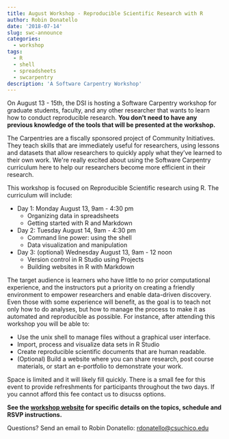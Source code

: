 ```yaml
---
title: August Workshop - Reproducible Scientific Research with R
author: Robin Donatello
date: '2018-07-14'
slug: swc-announce
categories:
  - workshop
tags:
  - R
  - shell
  - spreadsheets
  - swcarpentry
description: 'A Software Carpentry Workshop'
---
```


On August 13 - 15th, the DSI is hosting a Software Carpentry workshop for graduate students, faculty, and any other researcher that wants to learn how to conduct reproducible research. **You don't need to have any previous knowledge of the tools that will be presented at the workshop.**

The Carpentries are a fiscally sponsored project of Community Initiatives. They teach skills that are immediately useful for researchers, using lessons and datasets that allow researchers to quickly apply what they’ve learned to their own work. We're really excited about using the Software Carpentry curriculum here to help our researchers become more efficient in their research.

This workshop is focused on Reproducible Scientific research using R. The curriculum will include:

* Day 1: Monday August 13, 9am - 4:30 pm
    - Organizing data in spreadsheets
    - Getting started with R and Markdown
* Day 2: Tuesday August 14, 9am - 4:30 pm
    - Command line power: using the shell
    - Data visualization and manipulation
* Day 3: (optional) Wednesday August 13, 9am - 12 noon
    - Version control in R Studio using Projects
    - Building websites in R with Markdown
    

The target audience is learners who have little to no prior computational experience, and the instructors put a priority on creating a friendly environment to empower researchers and enable data-driven discovery. Even those with some experience will benefit, as the goal is to teach not only how to do analyses, but how to manage the process to make it as automated and reproducible as possible. For instance, after attending this workshop you will be able to:

* Use the unix shell to manage files without a graphical user interface.
* Import, process and visualize data sets in R Studio
* Create reproducible scientific documents that are human readable.
* (Optional) Build a website where you can share research, post course materials, or start an e-portfolio to demonstrate your work. 

Space is limited and it will likely fill quickly. There is a small fee for this event to provide refreshments for participants throughout the two days. If you cannot afford this fee contact us to disucss options. 


**See the [workshop website](https://csucdsi.github.io/2018-08-13-chicostate/) for specific details on the topics, schedule and RSVP instructions.**



Questions? Send an email to Robin Donatello: rdonatello@csuchico.edu

